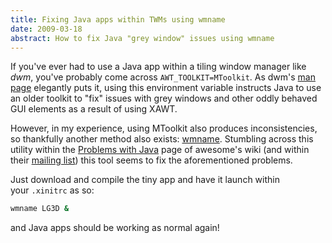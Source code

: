 ```yaml
---
title: Fixing Java apps within TWMs using wmname
date: 2009-03-18
abstract: How to fix Java "grey window" issues using wmname
---
```


If you've ever had to use a Java app within a tiling window manager like *dwm*,
you've probably come across `AWT_TOOLKIT=MToolkit`. As dwm's [man page][]
elegantly puts it, using this environment variable instructs Java to use an
older toolkit to "fix" issues with grey windows and other oddly behaved GUI
elements as a result of using XAWT.

However, in my experience, using MToolkit also produces inconsistencies, so
thankfully another method also exists: [wmname][]. Stumbling across this utility
within the [Problems with Java][wiki] page of awesome's wiki (and within their
[mailing list][]) this tool seems to fix the aforementioned problems.

Just download and compile the tiny app and have it launch within your `.xinitrc`
as so:

```bash
wmname LG3D &
```

and Java apps should be working as normal again!

  [man page]: http://man.suckless.org/dwm/1/dwm "dwm online manual"
  [wmname]: http://tools.suckless.org/wmname "wmname homepage"
  [wiki]: http://awesome.naquadah.org/wiki/Problems_with_Java
  [mailing list]: http://article.gmane.org/gmane.comp.window-managers.awesome/3267
